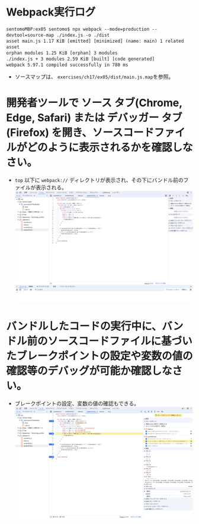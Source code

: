# Webpack実行ログ
```
sentomoMBP:ex05 sentomo$ npx webpack --mode=production --devtool=source-map ./index.js -o ./dist
asset main.js 1.17 KiB [emitted] [minimized] (name: main) 1 related asset
orphan modules 1.25 KiB [orphan] 3 modules
./index.js + 3 modules 2.59 KiB [built] [code generated]
webpack 5.97.1 compiled successfully in 780 ms
```
* ソースマップは、 `exercises/ch17/ex05/dist/main.js.map`を参照。

# 開発者ツールで ソース タブ(Chrome, Edge, Safari) または デバッガー タブ(Firefox) を開き、ソースコードファイルがどのように表示されるかを確認しなさい。
* `top` 以下に `webpack://` ディレクトリが表示され、その下にバンドル前のファイルが表示される。
![webpack://](./images/has_sourcemap.png)

# バンドルしたコードの実行中に、バンドル前のソースコードファイルに基づいたブレークポイントの設定や変数の値の確認等のデバッグが可能か確認しなさい。
* ブレークポイントの設定、変数の値の確認もできる。
![debug](./images/webpack_debug.png)